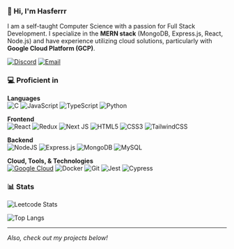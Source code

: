 ### 👋 Hi, I'm Hasferrr

I am a self-taught Computer Science with a passion for Full Stack Development. I specialize in the **MERN stack** (MongoDB, Express.js, React, Node.js) and have experience utilizing cloud solutions, particularly with **Google Cloud Platform (GCP)**.

<!-- [![LinkedIn](https://img.shields.io/badge/LinkedIn-%230077B5.svg?logo=linkedin&logoColor=white)](https://linkedin.com/in/hasbiferdy) -->
[![Discord](https://img.shields.io/badge/Discord-%237289DA.svg?logo=discord&logoColor=white)](https://discord.com/users/500610677384151051)
[![Email](https://img.shields.io/badge/Email-%23D14836.svg?logo=gmail&logoColor=white)](mailto:hasferrr@proton.me)

### 💻 Proficient in

**Languages** </br>
![C](https://img.shields.io/badge/c-%2300599C.svg?style=for-the-badge&logo=c&logoColor=white)
![JavaScript](https://img.shields.io/badge/javascript-%23323330.svg?style=for-the-badge&logo=javascript&logoColor=%23F7DF1E)
![TypeScript](https://img.shields.io/badge/typescript-%23007ACC.svg?style=for-the-badge&logo=typescript&logoColor=white)
![Python](https://img.shields.io/badge/python-3670A0?style=for-the-badge&logo=python&logoColor=ffdd54)

**Frontend** </br>
![React](https://img.shields.io/badge/react-%2320232a.svg?style=for-the-badge&logo=react&logoColor=%2361DAFB)
![Redux](https://img.shields.io/badge/redux-%23593d88.svg?style=for-the-badge&logo=redux&logoColor=white)
![Next JS](https://img.shields.io/badge/Next-black?style=for-the-badge&logo=next.js&logoColor=white)
![HTML5](https://img.shields.io/badge/html5-%23E34F26.svg?style=for-the-badge&logo=html5&logoColor=white)
![CSS3](https://img.shields.io/badge/css3-%231572B6.svg?style=for-the-badge&logo=css3&logoColor=white)
![TailwindCSS](https://img.shields.io/badge/tailwindcss-%2338B2AC.svg?style=for-the-badge&logo=tailwind-css&logoColor=white)

**Backend** </br>
![NodeJS](https://img.shields.io/badge/node.js-6DA55F?style=for-the-badge&logo=node.js&logoColor=white)
![Express.js](https://img.shields.io/badge/express.js-%23404d59.svg?style=for-the-badge&logo=express&logoColor=%2361DAFB)
![MongoDB](https://img.shields.io/badge/MongoDB-%234ea94b.svg?style=for-the-badge&logo=mongodb&logoColor=white)
![MySQL](https://img.shields.io/badge/mysql-4479A1.svg?style=for-the-badge&logo=mysql&logoColor=white)

**Cloud, Tools, & Technologies** </br>
[![Google Cloud](https://img.shields.io/badge/GoogleCloud-%234285F4.svg?style=for-the-badge&logo=google-cloud&logoColor=white)](https://www.credly.com/badges/f575d9ae-96f8-471b-854d-46fb76e2457b)
![Docker](https://img.shields.io/badge/docker-%230db7ed.svg?style=for-the-badge&logo=docker&logoColor=white)
![Git](https://img.shields.io/badge/git-%23F05033.svg?style=for-the-badge&logo=git&logoColor=white)
![Jest](https://img.shields.io/badge/jest-%23C21325.svg?style=for-the-badge&logo=jest&logoColor=white)
![Cypress](https://img.shields.io/badge/-cypress-%23E5E5E5?style=for-the-badge&logo=cypress&logoColor=058a5e)

<!-- - **Languages:** C, TypeScript, JavaScript, Python
- **Frontend:** React, Redux, Next.js, HTML5, CSS3, TailwindCSS
- **Backend:** Node.js, Express.js, MongoDB, MySQL
- **Cloud:** Google Cloud Platform (GCP)
- **Tools & Technologies:** Git, Docker, Jest, Cypress
- **Other:** Agile methodologies, Test-Driven Development (TDD), Continuous Integration -->

<!-- ### Projects

Here are a few projects I've worked on:

1. **Project Name**

  - Description: Brief description of the project, what it does, and any notable features.
  - Technologies: List of technologies used.
  - GitHub Link: [Repository Link](https://github.com/hasferrr/project-repo)

2. **Project Name**

  - Description: Brief description of the project, what it does, and any notable features.
  - Technologies: List of technologies used.
  - GitHub Link: [Repository Link](https://github.com/hasferrr/project-repo) -->

<!-- ### 🌐 Get in Touch

- **LinkedIn:** [Your LinkedIn](https://www.linkedin.com/in/your-profile)
- **Twitter:** [Your Twitter](https://twitter.com/your-handle)
- **Email:** your.email@example.com -->

### 📊 Stats

![Leetcode Stats](https://leetcard.jacoblin.cool/hasferrr?ext=contest)

![Top Langs](https://github-readme-stats.vercel.app/api/top-langs/?username=hasferrr&layout=compact&theme=radical&hide=racket,html,css)

---

_Also, check out my projects below!_
